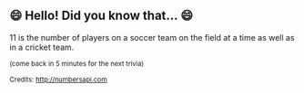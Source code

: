 ## :smile: Hello! Did you know that... :smile:
11 is the number of players on a soccer team on the field at a time as well as in a cricket team.

<sup>(come back in 5 minutes for the next trivia)</sup>


<sup>Credits: http://numbersapi.com</sup>
